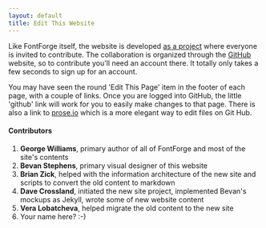 ```yaml
---
layout: default
title: Edit This Website
---
```


Like FontForge itself, the website is developed [as a project](/en-US/about/project/index.html) where everyone is invited to contribute. The collaboration is organized through the [GitHub](http://github.com) website, so to contribute you'll need an account there. It totally only takes a few seconds to sign up for an account.

You may have seen the round 'Edit This Page' item in the footer of each page, with a couple of links. Once you are logged into GitHub, the little 'github' link will work for you to easily make changes to that page. There is also a link to [prose.io](http://prose.io) which is a more elegant way to edit files on Git Hub.

#### Contributors

1. __George Williams__, primary author of all of FontForge and most of the site's contents
2. __Bevan Stephens__, primary visual designer of this website
3. __Brian Zick__, helped with the information architecture of the new site and scripts to convert the old content to markdown
4. __Dave Crossland__, initiated the new site project, implemented Bevan's mockups as Jekyll, wrote some of new website content 
5. __Vera Lobatcheva__, helped migrate the old content to the new site
6. Your name here? :-)